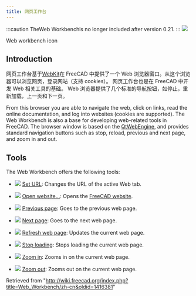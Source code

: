 ```yaml
---
title: 网页工作台
---
```


:::caution
TheWeb Workbenchis no longer included after version 0.21.
:::
![](/images/Workbench_Web.svg)

Web workbench icon

## Introduction

网页工作台基于[WebKit](https://webkit.org/)在 FreeCAD 中提供了一个 Web 浏览器窗口。从这个浏览器可以浏览网页，登录网站（支持 cookies）。 网页工作台也是在 FreeCAD 中开发 Web 相关工具的基础。 Web 浏览器提供了几个标准的导航按钮，如停止，重新加载，上一页和下一页。

From this browser you are able to navigate the web, click on links, read the online documentation, and log into websites (cookies are supported). The Web Workbench is also a base for developing web-related tools in FreeCAD. The browser window is based on the [QtWebEngine](https://wiki.qt.io/QtWebEngine), and provides standard navigation buttons such as stop, reload, previous and next page, and zoom in and out.

## Tools

The Web Workbench offers the following tools:

- ![](/images/Web_BrowserSetURL.svg) [Set URL](/Web_BrowserSetURL "Web BrowserSetURL"): Changes the URL of the active Web tab.

- ![](/images/Web_OpenWebsite.svg) [Open website...](/Web_OpenWebsite "Web OpenWebsite"): Opens the [FreeCAD website](https://freecadweb.org).

- ![](/images/Web_BrowserBack.svg) [Previous page](/Web_BrowserBack "Web BrowserBack"): Goes to the previous web page.

- ![](/images/Web_BrowserNext.svg) [Next page](/Web_BrowserNext "Web BrowserNext"): Goes to the next web page.

- ![](/images/Web_BrowserRefresh.svg) [Refresh web page](/Web_BrowserRefresh "Web BrowserRefresh"): Updates the current web page.

- ![](/images/Web_BrowserStop.svg) [Stop loading](/Web_BrowserStop "Web BrowserStop"): Stops loading the current web page.

- ![](/images/Web_BrowserZoomIn.svg) [Zoom in](/Web_BrowserZoomIn "Web BrowserZoomIn"): Zooms in on the current web page.

- ![](/images/Web_BrowserZoomOut.svg) [Zoom out](/Web_BrowserZoomOut "Web BrowserZoomOut"): Zooms out on the current web page.

Retrieved from "<http://wiki.freecad.org/index.php?title=Web_Workbench/zh-cn&oldid=1416381>"

